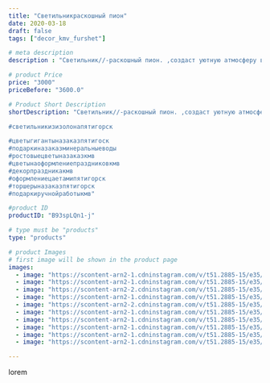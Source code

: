 ```yaml
---
title: "Светильникраскошный пион"
date: 2020-03-18
draft: false
tags: ["decor_kmv_furshet"]

# meta description
description : "Светильник//-раскошный пион. ,создаст уютную атмосферу в вашем доме. Материал Изолон.Безопасен не токсичен,допускается протирание лепестков влажной салфеткой. И"

# product Price
price: "3000"
priceBefore: "3600.0"

# Product Short Description
shortDescription: "Светильник//-раскошный пион. ,создаст уютную атмосферу в вашем доме. Материал Изолон.Безопасен не токсичен,допускается протирание лепестков влажной салфеткой. Использовать ТОЛЬКО светодиодные лампы холодного свечения 3//-5 ватт.

#светильникизизолонапятигорск

#цветыгигантыназаказпятигоск
#подаркиназаказминеральныеводы
#ростовыецветыназаказкмв
#цветынаоформлениепраздниковкмв
#декорпраздникакмв
#оформлениецаетамипятигорск
#торшерыназаказпятигорск
#подаркиручнойработыкмв"

#product ID
productID: "B93spLQn1-j"

# type must be "products"
type: "products"

# product Images
# first image will be shown in the product page
images:
  - image: "https://scontent-arn2-1.cdninstagram.com/v/t51.2885-15/e35/s1080x1080/89938784_2610884732491360_9124055247992172227_n.jpg?tp=1&_nc_ht=scontent-arn2-1.cdninstagram.com&_nc_cat=104&_nc_ohc=syoaKqaFyAgAX8QIXNn&oh=b7be47df77f3222784012a61f16d9b5e&oe=60757912&ig_cache_key=MjI2NzQ3NzI3ODEwMzM5MTUyMg%3D%3D.2"
  - image: "https://scontent-arn2-1.cdninstagram.com/v/t51.2885-15/e35/s1080x1080/89925464_534562334154748_1564977130471010570_n.jpg?tp=1&_nc_ht=scontent-arn2-1.cdninstagram.com&_nc_cat=104&_nc_ohc=CedAlk0prA8AX_Xuu5d&oh=a4f47829b316e8d8dc992aad045bf8f5&oe=60768547&ig_cache_key=MjI2NzQ3NzI3ODExMTc5ODIyNw%3D%3D.2"
  - image: "https://scontent-arn2-2.cdninstagram.com/v/t51.2885-15/e35/s1080x1080/89971046_513457332704957_54391712359008327_n.jpg?tp=1&_nc_ht=scontent-arn2-2.cdninstagram.com&_nc_cat=105&_nc_ohc=MfbI6t2NibYAX8bXoVA&oh=8288144d1a41bb995269c32268e55f61&oe=6073324D&ig_cache_key=MjI2NzQ3NzI3ODEyODM5ODE2NQ%3D%3D.2"
  - image: "https://scontent-arn2-1.cdninstagram.com/v/t51.2885-15/e35/s1080x1080/89859949_204386844117375_2788195421417514081_n.jpg?tp=1&_nc_ht=scontent-arn2-1.cdninstagram.com&_nc_cat=103&_nc_ohc=wgulU6cuqBsAX8pXs9F&oh=3dbcd385350d89c3dad10f5458e4edc7&oe=6072BE95&ig_cache_key=MjI2NzQ3NzI3ODA4NjYyOTkwMg%3D%3D.2"
  - image: "https://scontent-arn2-2.cdninstagram.com/v/t51.2885-15/e35/s1080x1080/89859495_142860160568400_9029309857758551332_n.jpg?tp=1&_nc_ht=scontent-arn2-2.cdninstagram.com&_nc_cat=100&_nc_ohc=UOOeUXKHc2IAX-RTiBK&oh=dc04735fb6def0ba4ff15dcddf295bbe&oe=6074B114&ig_cache_key=MjI2NzQ3NzI3ODE1Mzc0ODM0OA%3D%3D.2"
  - image: "https://scontent-arn2-1.cdninstagram.com/v/t51.2885-15/e35/s1080x1080/89931760_220497675725607_2362927813840365366_n.jpg?tp=1&_nc_ht=scontent-arn2-1.cdninstagram.com&_nc_cat=103&_nc_ohc=Ogb6tuAyXtwAX_uLhZZ&oh=08ba5ce207c4c5d612b625af58729dc1&oe=60759CAC&ig_cache_key=MjI2NzQ3NzI3ODA5NDk5ODQ3Mw%3D%3D.2"
  - image: "https://scontent-arn2-1.cdninstagram.com/v/t51.2885-15/e35/s1080x1080/90180513_197015991732286_2887393465168766276_n.jpg?tp=1&_nc_ht=scontent-arn2-1.cdninstagram.com&_nc_cat=110&_nc_ohc=ZERUZP_B7MkAX80Byl9&oh=d7a83e16ccf159d0c04e7a9ae851848a&oe=6075221A&ig_cache_key=MjI2NzQ3NzI3ODE0NTE2MjEyMQ%3D%3D.2"
  - image: "https://scontent-arn2-1.cdninstagram.com/v/t51.2885-15/e35/s1080x1080/89948984_154577665714823_4309680050732384539_n.jpg?tp=1&_nc_ht=scontent-arn2-1.cdninstagram.com&_nc_cat=111&_nc_ohc=JubeD135USEAX8rSNbH&oh=d1b1cfe0b3750fe3f8866f3ca95574ad&oe=60754880&ig_cache_key=MjI2NzQ3NzI3ODE1MzY5ODI0Mg%3D%3D.2"
  - image: "https://scontent-arn2-1.cdninstagram.com/v/t51.2885-15/e35/s1080x1080/90339738_1407273442767443_5724765511213193703_n.jpg?tp=1&_nc_ht=scontent-arn2-1.cdninstagram.com&_nc_cat=111&_nc_ohc=DS6EQ1w_4cMAX_3NyDG&oh=9eb223eb8d67bba6eabc35c65b16fffe&oe=60751EC2&ig_cache_key=MjI2NzQ3NzI3ODEzNjk0MzYwNA%3D%3D.2"
  - image: "https://scontent-arn2-1.cdninstagram.com/v/t51.2885-15/e35/s1080x1080/89948048_651634009004846_9201979748625117105_n.jpg?tp=1&_nc_ht=scontent-arn2-1.cdninstagram.com&_nc_cat=102&_nc_ohc=BzdY1Oa5XAkAX8Lx-_u&oh=29e8888c75e533b8f3117e3ec8d9a302&oe=60749573&ig_cache_key=MjI2NzQ3NzI3ODE2MjAzODIxMg%3D%3D.2"

---
```

lorem
